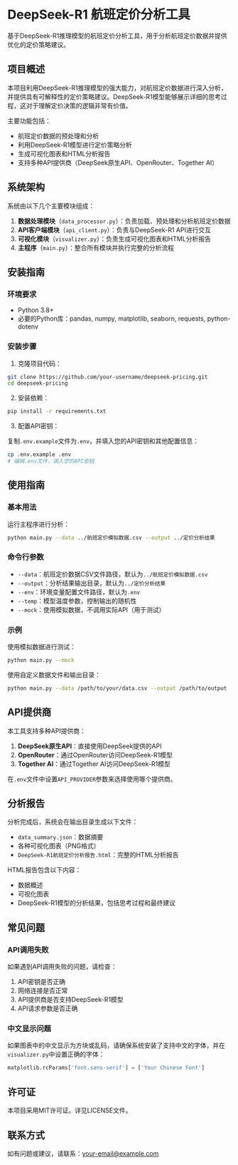 # DeepSeek-R1 航班定价分析工具

基于DeepSeek-R1推理模型的航班定价分析工具，用于分析航班定价数据并提供优化的定价策略建议。

## 项目概述

本项目利用DeepSeek-R1推理模型的强大能力，对航班定价数据进行深入分析，并提供具有可解释性的定价策略建议。DeepSeek-R1模型能够展示详细的思考过程，这对于理解定价决策的逻辑非常有价值。

主要功能包括：

- 航班定价数据的预处理和分析
- 利用DeepSeek-R1模型进行定价策略分析
- 生成可视化图表和HTML分析报告
- 支持多种API提供商（DeepSeek原生API、OpenRouter、Together AI）

## 系统架构

系统由以下几个主要模块组成：

1. **数据处理模块**（`data_processor.py`）：负责加载、预处理和分析航班定价数据
2. **API客户端模块**（`api_client.py`）：负责与DeepSeek-R1 API进行交互
3. **可视化模块**（`visualizer.py`）：负责生成可视化图表和HTML分析报告
4. **主程序**（`main.py`）：整合所有模块并执行完整的分析流程

## 安装指南

### 环境要求

- Python 3.8+
- 必要的Python库：pandas, numpy, matplotlib, seaborn, requests, python-dotenv

### 安装步骤

1. 克隆项目代码：

```bash
git clone https://github.com/your-username/deepseek-pricing.git
cd deepseek-pricing
```

2. 安装依赖：

```bash
pip install -r requirements.txt
```

3. 配置API密钥：

复制`.env.example`文件为`.env`，并填入您的API密钥和其他配置信息：

```bash
cp .env.example .env
# 编辑.env文件，填入您的API密钥
```

## 使用指南

### 基本用法

运行主程序进行分析：

```bash
python main.py --data ../航班定价模拟数据.csv --output ../定价分析结果
```

### 命令行参数

- `--data`：航班定价数据CSV文件路径，默认为`../航班定价模拟数据.csv`
- `--output`：分析结果输出目录，默认为`../定价分析结果`
- `--env`：环境变量配置文件路径，默认为`.env`
- `--temp`：模型温度参数，控制输出的随机性
- `--mock`：使用模拟数据，不调用实际API（用于测试）

### 示例

使用模拟数据进行测试：

```bash
python main.py --mock
```

使用自定义数据文件和输出目录：

```bash
python main.py --data /path/to/your/data.csv --output /path/to/output
```

## API提供商

本工具支持多种API提供商：

1. **DeepSeek原生API**：直接使用DeepSeek提供的API
2. **OpenRouter**：通过OpenRouter访问DeepSeek-R1模型
3. **Together AI**：通过Together AI访问DeepSeek-R1模型

在`.env`文件中设置`API_PROVIDER`参数来选择使用哪个提供商。

## 分析报告

分析完成后，系统会在输出目录生成以下文件：

- `data_summary.json`：数据摘要
- 各种可视化图表（PNG格式）
- `DeepSeek-R1航班定价分析报告.html`：完整的HTML分析报告

HTML报告包含以下内容：

- 数据概述
- 可视化图表
- DeepSeek-R1模型的分析结果，包括思考过程和最终建议

## 常见问题

### API调用失败

如果遇到API调用失败的问题，请检查：

1. API密钥是否正确
2. 网络连接是否正常
3. API提供商是否支持DeepSeek-R1模型
4. API请求参数是否正确

### 中文显示问题

如果图表中的中文显示为方块或乱码，请确保系统安装了支持中文的字体，并在`visualizer.py`中设置正确的字体：

```python
matplotlib.rcParams['font.sans-serif'] = ['Your Chinese Font']
```

## 许可证

本项目采用MIT许可证。详见LICENSE文件。

## 联系方式

如有问题或建议，请联系：your-email@example.com 